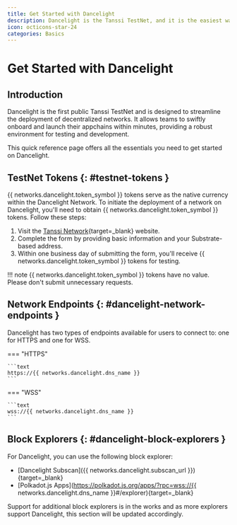 ```yaml
---
title: Get Started with Dancelight
description: Dancelight is the Tanssi TestNet, and it is the easiest way to get started with the Tanssi Network to deploy your Substrate or EVM-compatible appchain.
icon: octicons-star-24
categories: Basics
---
```


# Get Started with Dancelight

## Introduction

Dancelight is the first public Tanssi TestNet and is designed to streamline the deployment of decentralized networks. It allows teams to swiftly onboard and launch their appchains within minutes, providing a robust environment for testing and development.

This quick reference page offers all the essentials you need to get started on Dancelight.

## TestNet Tokens {: #testnet-tokens }

{{ networks.dancelight.token_symbol }} tokens serve as the native currency within the Dancelight Network. To initiate the deployment of a network on Dancelight, you'll need to obtain {{ networks.dancelight.token_symbol }} tokens. Follow these steps:

1. Visit the [Tanssi Network](https://www.tanssi.network/claim-dance-tokens){target=\_blank} website.
2. Complete the form by providing basic information and your Substrate-based address.
3. Within one business day of submitting the form, you'll receive {{ networks.dancelight.token_symbol }} tokens for testing.

!!! note
    {{ networks.dancelight.token_symbol }} tokens have no value. Please don't submit unnecessary requests.

## Network Endpoints {: #dancelight-network-endpoints }

Dancelight has two types of endpoints available for users to connect to: one for HTTPS and one for WSS.

=== "HTTPS"

    ```text
    https://{{ networks.dancelight.dns_name }}
    ```

=== "WSS"

    ```text
    wss://{{ networks.dancelight.dns_name }}
    ```

## Block Explorers {: #dancelight-block-explorers }

For Dancelight, you can use the following block explorer:

- [Dancelight Subscan]({{ networks.dancelight.subscan_url }}){target=\_blank}
- [Polkadot.js Apps](https://polkadot.js.org/apps/?rpc=wss://{{ networks.dancelight.dns_name }}#/explorer){target=\_blank}

Support for additional block explorers is in the works and as more explorers support Dancelight, this section will be updated accordingly.
